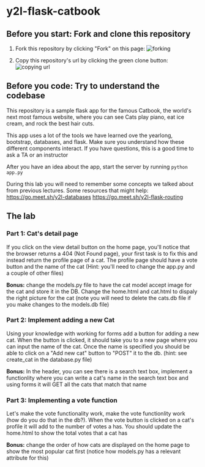 # y2l-flask-catbook
## Before you start: Fork and clone this repository

1. Fork this repository by clicking "Fork" on this page:
![forking](https://image.ibb.co/jHRieT/forking.png)

2. Copy this repository's url by clicking the green clone button:
![copying url](https://image.ibb.co/n2wYeT/copying_clone.png)


## Before you code: Try to understand the codebase
This repository is a sample flask app for the famous Catbook, the world's next most famous website, where you can see Cats play piano, eat ice cream, and rock the best hair cuts. 

This app uses a lot of the tools we have learned ove the yearlong, bootstrap, databases, and flask. Make sure you understand how these different components interact. If you have questions, this is a good time to ask a TA or an instructor

After you have an idea about the app, start the server by running `python app.py`

During this lab you will need to remember some concepts we talked about from previous lectures. Some resources that might help:
https://go.meet.sh/y2l-databases
https://go.meet.sh/y2l-flask-routing

## The lab
### Part 1: Cat's detail page
If you click on the view detail button on the home page, you'll notice that the browser returns a 404 (Not Found page), your first task is to fix this and instead return the profile page of a cat. The profile page should have a vote button and the name of the cat
(Hint: you'll need to change the app.py and a couple of other files)

**Bonus:** change the models.py file to have the cat model accept image for the cat and store it in the DB. Change the home.html and cat.html to dispaly the right picture for the cat (note you will need to delete the cats.db file if you make changes to the models.db file)

### Part 2: Implement adding a new Cat
Using your knowledge with working for forms add a button for adding a new cat. When the button is clicked, it should take you to a new page where you can input the name of the cat. Once the name is specified you should be able to click on a "Add new cat" button to "POST" it to the db. (hint: see create_cat in the database.py file)

**Bonus:** In the header, you can see there is a search text box, implement a functionlity where you can write a cat's name in the search text box and using forms it will GET all the cats that match that name


### Part 3: Implementing a vote function
Let's make the vote functionality work, make the vote functionlity work (how do you do that in the db?). When the vote button is clicked on a cat's profile it will add to the number of votes a has. You should update the home.html to show the total votes that a cat has

**Bonus:** change the order of how cats are displayed on the home page to show the most popular cat first (notice how models.py has a relevant attribute for this)


